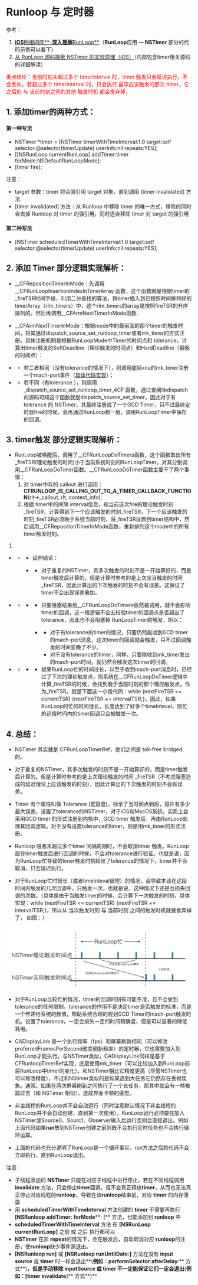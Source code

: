 # **Runloop** 与 定时器

参考：

1. [**iOS**刨根问底**-**深入理解**RunLoop**](https://www.cnblogs.com/kenshincui/p/6823841.html)（**RunLoop**应用 **— NSTimer** 部分的代码示例可以看下）
2. [从 RunLoop 源码探索 NSTimer 的实现原理（iOS）](https://toutiao.io/posts/4330zh/preview)（内部包含timer相关源码的详细解读）



<FONT color='red'>重点结论：当前时刻未超过多个 timerInterval 时，timer 触发只会延迟执行，不会丢失。若超过多个 timerInterval 时，只会执行 最早应该触发的那次 timer，它之后的 与 当前时刻之间的其他 触发时机 都会舍弃掉，</font>

## 1. 添加**timer**的两种方式：

#### 第一种写法

- NSTimer *timer = [NSTimer timerWithTimeInterval:1.0 target:self selector:@selector(timerUpdate) userInfo:nil repeats:YES];
- [[NSRunLoop currentRunLoop] addTimer:timer forMode:NSDefaultRunLoopMode];
- [timer fire];

 注意：

- target 参数：timer 将会强引用 target 对象，直到调用 [timer invalidated] 方法
-  [timer invalidated] 方法：从 Runloop 中移除 timer 的唯一方式，移除的同时会去掉 Runloop 对 timer 的强引用，同时还会移除 timer 对 target 的强引用

#### 第二种写法

- [NSTimer scheduledTimerWithTimeInterval:1.0 target:self selector:@selector(timerUpdate) userInfo:nil repeats:YES];

## 2. 添加 **Timer** 部分逻辑实现解析：

- __CFRepositionTimerInMode：先调用__CFRunLoopInsertionIndexInTimerArray 函数，这个函数就是根据timer的_fireTSR时间字段，利用二分查找的算法，将timer插入到已按照时间排列好的timerArray（rlm_timers）中，这个rlm_timers的array是按照fireTSR的升序排列的。然后再调用__CFArmNextTimerInMode函数.

- __CFArmNextTimerInMode：根据mode中的最前面的那个timer的触发时间，将其通过dispatch_source_set_runloop_timer或者mk_timer的方式注册。具体注册机制是根据RunLoopMode中Timer的时间点和 tolerance，计算出timer触发的SoftDeadline（理论触发的时间点）和HardDeadline（最晚的时间点）：

- - 若二者相同（没有tolerance的情况下），则调用底层xnu的mk_timer注册一个mach-port事件（[具体代码实现](https://opensource.apple.com/source/xnu/xnu-3789.51.2/osfmk/kern/mk_timer.c)）；

- - 若不同（有tolerance ），则调用_dispatch_source_set_runloop_timer_4CF 函数，通过查阅libdispatch的源码可知这个函数就是dispatch_source_set_timer，因此对于有tolerance 的 NSTimer，其最终注册成了一个GCD Timer，只不过最终定时器fire的时候，会再通过RunLoop那一层，调用RunLoopTimer中保存的回调。

## 3. **timer**触发 部分逻辑实现解析：

- RunLoop被唤醒后，调用了__CFRunLoopDoTimers函数，这个函数取出所有 _fireTSR(理论触发的时间)小于当前系统时刻的RunLoopTimer，对其分别调用__CFRunLoopDoTimer函数。__CFRunLoopDoTimer函数主要干了两个事情：
  1. 对 timer中存的 callout 进行调用：__CFRUNLOOP_IS_CALLING_OUT_TO_A_TIMER_CALLBACK_FUNCTION__(rlt->_callout, rlt, context_info);
  2. 根据 timer中的间隔 interval信息，和当前这次fire的理论触发时刻_fireTSR，计算得到下一个应该触发的时刻_fireTSR，下一个应该触发的时刻_fireTSR必须晚于系统当前时刻，将_fireTSR设置到timer结构中，然后调用__CFRepositionTimerInMode函数，重新排列这个mode中的所有timer触发时刻。

1. 

- - - 延伸结论：

    - - 对于重复的NSTimer，其多次触发的时刻不是一开始算好的，而是timer触发后计算的。但是计算时参考的是上次应当触发的时间_fireTSR，因此计算出的下次触发的时刻不会有误差。这保证了timer不会出现误差叠加。

- - - - 只要阻塞结束后__CFRunLoopDoTimers依然被调用，就不会影响 timer的回调，这一段逻辑不会去校验timer的回调点是否超出了tolerance，因此也不会阻塞掉 RunLoopTimer的触发，所以：

      - - 对于有tolerance的timer的情况，只要仍然能收到GCD timer的mach-port消息，这次timer的回调就会触发，只不过回调触发的时间变晚了不少。
        - 对于没有tolerance的timer，同样，只要能收到mk_timer发出的mach-port时间，就仍然会触发这次timer的回调。

- - - - 如果RunLoop忙的时间过长，以至于收到mach-port消息时，已经过了下次的理论触发点，则系统在__CFRunLoopDoTimer逻辑中计算_fireTSR的时候，会找到晚于当前时刻的那个理应触发点，作为_fireTSR。就是下面这一小段代码：while (nextFireTSR <= currentTSR) {nextFireTSR += intervalTSR;}。因此，如果RunLoop的忙的时间很长，长度达到了好多个timeInteval，则忙的这段时间内的timer回调只会被触发一次。

## 4. 总结：

- NSTimer 其实就是 CFRunLoopTimerRef，他们之间是 toll-free bridged 的。

- 对于重复的NSTimer，其多次触发的时刻不是一开始算好的，而是timer触发后计算的。但是计算时参考的是上次理论触发的时间 _fireTSR（不考虑阻塞造成的延迟理论上应该触发的时刻），因此计算出的下次触发的时刻不会有误差。

- Timer 有个属性叫做 Tolerance (宽容度)，标示了当时间点到后，容许有多少最大误差。设置了tolerance的NSTimer，对于iOS和MacOS系统，实质上会采用GCD timer 的形式注册到内核中，GCD timer 触发后，再由RunLoop处理其回调逻辑。对于没有设置tolerance的timer，则是用mk_timer的形式注册。

- Runloop 阻塞未超过多个timer 间隔周期时，不会取消timer 触发。RunLoop层在timer触发后进行回调的时候，不会对tolerance进行验证。也就是说，因为RunLoop忙导致的timer触发时刻超出了tolerance的情况下，timer并不会取消，只会延迟执行。

- 对于RunLoop忙时很长（或者timeInteval很短）的情况，会导致本该在这段时间内触发的几次回调中，只触发一次。也就是说，这种情况下还是会损失回调的次数。（具体是由于当触发timer的时候，会计算下一次触发的时刻，具体实现：while (nextFireTSR <= currentTSR) {nextFireTSR += intervalTSR;}，所以从 当次触发时刻 与 当前时刻 之间的触发时机就被舍弃掉了， 如图：）

<img src="../image/Runloop_timer_0.png" alt="NSURLConnection工作原理" style="zoom:90%;" />

- 对于RunLoop比较忙的情况，timer的回调时刻有可能不准，且不会受到tolerance的任何限制。tolerance的作用不是决定timer是否触发的标准，而是一个传递给系统的数值，帮助系统合理的规划GCD Timer的mach-port触发时机。设置了tolerance，一定会损失一定的时间精确度，但是可以显著的降低耗电。

- CADisplayLink 是一个执行频率（fps）和屏幕刷新相同（可以修改preferredFramesPerSecond改变刷新频率）的定时器，它也需要加入到RunLoop才能执行。与NSTimer类似，CADisplayLink同样是基于CFRunloopTimerRef实现，底层使用mk_timer（可以比较加入到RunLoop前后RunLoop中timer的变化）。和NSTimer相比它精度更高（尽管NSTimer也可以修改精度），不过和NStimer类似的是如果遇到大任务它仍然存在丢帧现象。通常。如果在两次屏幕刷新之间执行了一个长任务，那其中就会有一帧被跳过去（和 NSTimer 相似），造成界面卡顿的感觉。

- 非主线程的RunLoop并不会自动运行（同时注意默认情况下非主线程的RunLoop并不会自动创建，直到第一次使用），RunLoop运行必须要在加入NSTimer或Source0、Sourc1、Observer输入后运行否则会直接退出。例如上面代码如果**run**放到NSTimer创建之前则既不会执行定时任务也不会执行循环运算。

- 上面的代码也充分说明了RunLoop是一个循环事实，run方法之后的代码不会立即执行，直到RunLoop退出。

注意：

- 子线程添加的 **NSTimer** 只能在对应子线程中进行停止，若在不同线程调用 **invalidate** 方法，只会停止**timer**回调，但不会真正释放**timer**，从而也无法真正停止对应线程的**runloop**，导致在该**runloop**结束前，对应 **timer** 的内存泄露
- 用 **scheduledTimerWithTimeInterval** 方法创建的 **timer** 不需要再执行 **[****NSRunloop** **addTimer****:** **forMode****: ]** 方法，也能添加到 **runloop** 中
- **scheduledTimerWithTimeInterval** 方法 在 **[****NSRunLoop** **currentRunLoop****]** 之前 或 之后 执行都可以
- **NSTimer** 在非 **repeat**的情况下，会在触发后，自动取消对应 **runloop**的注册，使**runloop**缺少事件源退出。
- **[****NSRunloop run****]** 或 **[****NSRunloop** **runUntilDate****:]** 方法在没有 **input** **source** 或 **timer** 时一样会退出**(**例如：**performSelector****:****afterDelay****:** 方式**)**，但是手动移除 **inputSource** 或 **timer** 不一定能保证它们一定会退出**(**例如：[**timer** **invalidate****]** 方式**)**